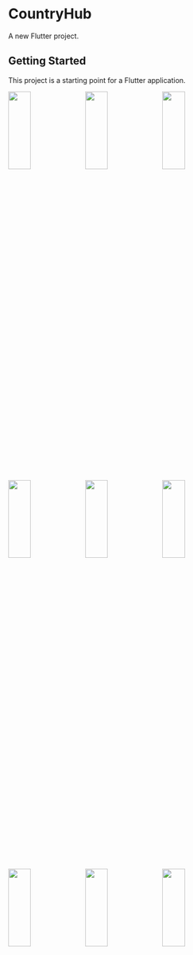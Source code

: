 # CountryHub

A new Flutter project.

## Getting Started

This project is a starting point for a Flutter application.

<p>
<img src="https://github.com/bhargav0147/country_hub/assets/119872080/e99a690a-77bb-4708-835b-766bae7d3267" height="20%" width="30%" >
<img src="https://github.com/bhargav0147/country_hub/assets/119872080/d86344a6-257f-4526-9d94-edf413564fbf" height="20%" width="30%" >
<img src="https://github.com/bhargav0147/country_hub/assets/119872080/3d95d2ad-6a0c-425f-a189-56fe9dbfc34a" height="20%" width="30%" >
<img src="https://github.com/bhargav0147/country_hub/assets/119872080/234eeb69-7750-4305-844d-f73189da88fd" height="20%" width="30%" >
<img src="https://github.com/bhargav0147/country_hub/assets/119872080/ee139d09-24b2-4400-8719-cdf98d906cb7" height="20%" width="30%" >
<img src="https://github.com/bhargav0147/country_hub/assets/119872080/5da531d0-b172-4981-9c6e-0b75e1d5e798" height="20%" width="30%" >
<img src="https://github.com/bhargav0147/country_hub/assets/119872080/a9782521-e0a5-4997-b410-49e69e0bfd3a" height="20%" width="30%" >
<img src="https://github.com/bhargav0147/country_hub/assets/119872080/1273d20a-ee0e-4bf8-8097-8317d30cbdd9" height="20%" width="30%" >
<img src="https://github.com/bhargav0147/country_hub/assets/119872080/be39a07f-e915-46d1-b584-96f869dd3209" height="20%" width="30%" >
</p>
